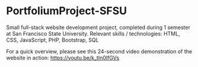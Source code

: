 # PortfoliumProject-SFSU
Small full-stack website development project, completed during 1 semester at San Francisco State University. 
Relevant skills / technologies: HTML, CSS, JavaScript, PHP, Bootstrap, SQL

For a quick overview, please see this 24-second video demonstration of the website in action: https://youtu.be/k_tIn0IfGVs

